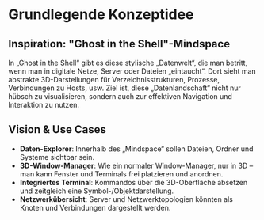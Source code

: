 # Grundlegende Konzeptidee

## Inspiration: "Ghost in the Shell"-Mindspace
In „Ghost in the Shell“ gibt es diese stylische „Datenwelt“, die man betritt, wenn man in digitale Netze, Server oder Dateien „eintaucht“.
Dort sieht man abstrakte 3D-Darstellungen für Verzeichnisstrukturen, Prozesse, Verbindungen zu Hosts, usw.
Ziel ist, diese „Datenlandschaft“ nicht nur hübsch zu visualisieren, sondern auch zur effektiven Navigation und Interaktion zu nutzen.

## Vision & Use Cases
- **Daten-Explorer**: Innerhalb des „Mindspace“ sollen Dateien, Ordner und Systeme sichtbar sein.
- **3D-Window-Manager**: Wie ein normaler Window-Manager, nur in 3D – man kann Fenster und Terminals frei platzieren und anordnen.
- **Integriertes Terminal**: Kommandos über die 3D-Oberfläche absetzen und zeitgleich eine Symbol-/Objektdarstellung.
- **Netzwerkübersicht**: Server und Netzwerktopologien könnten als Knoten und Verbindungen dargestellt werden.
